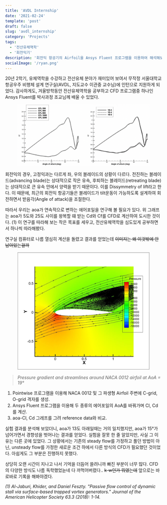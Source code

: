 ```yaml
---
title: 'AVDL Internship'
date: '2021-02-24'
template: 'post'
draft: false
slug: 'avdl_internship'
category: 'Projects'
tags:
  - '전산유체역학'
  - '회전익기'
description: '회전익 항공기의 Airfoil을 Ansys Fluent 프로그램을 이용하여 해석해보았다'
socialImage: '/ryan.png'
---
```


20년 2학기, 유체역학을 수강하고 전산유체 분야가 재미있어 보여서 무작정 서울대학교 항공우주 비행체 설계 연구실(AVDL, 지도교수 이관중 교수님)에 인턴으로 지원하게 되었다. 감사하게도, 겨울방학동안 전산유체역학을 공부하고 CFD 프로그램중 하나인 Ansys Fluent를 박사과정 조교님께 배울 수 있었다.

<figure>
    <img src="/media/projects/Airfoil_Cd_Cl_graph.png" />
</figure>

회전익의 경우, 고정익과는 다르게 좌, 우의 블레이드의 상황이 다르다. 전진하는 블레이드(advancing blade)는 상대적으로 작은 유속, 후퇴하는 블레이드(retreating blade)는 상대적으로 큰 유속 안에서 양력을 받기 때문이다. 이를 Dissymmetry of lift라고 한다. 이 때문에, 최근의 회전익 항공기들은 블레이드가 tilt운동이 가능하도록 설계하여 회전하면서 받음각(Angle of attack)을 조절한다.

따라서 우리는 aoa가 연속적으로 변하는 에어포일을 연구해 볼 필요가 있다. 위 그래프는 aoa가 5도와 25도 사이를 왕복할 떄 받는 Cd와 Cf를 CFD로 계산하여 도시한 것이다. (1) 이 연구를 따라해 보는 작은 목표를 세우고, 전산유체역학을 심도있게 공부하면서 하나씩 따라해봤다.

연구실 컴퓨터로 나름 열심히 계산을 돌렸고 결과를 얻었는데 ~~이미지는 왜 이것밖에 안남아있는걸까~~

<figure>
  <img src="/media/projects/NACA0012_aoa19.jpeg" />
</figure>

> _Pressure gradient and streamlines around NACA 0012 airfoil at AoA = 19°_

1. Pointwise 프로그램을 이용해 NACA 0012 및 그 파생형 Airfoil 주변에 C-grid, O-grid 격자를 생성.
1. Ansys Fluent 프로그램을 이용해 두 종류의 에어포일의 AoA를 바꿔가며 Cl, Cd를 계산.
1. aoa-Cl, Cd 그레프를 그려 reference data와 비교.

실험 결과를 분석해 보았더니, aoa가 13도 아래일때는 거의 일치했지만, aoa가 15°가 넘어가면서 경향성을 벗어나는 결과를 얻었다. 실험을 잘못 한 줄 알았지만, 사실 그 이유는 다른 곳에 있었다. 그 상황에서는 기존의 steady flow를 가정하고 풀던 방법이 아닌, unsteady flow를 가정한 새로운 조건 하에서 다른 방식의 CFD가 필요했던 것이었다. 아쉽게도 그 부분은 진행하지 못했다.

상당히 오랜 시간이 지나고 나서 기억을 더듬어 쓸려니까 빠진 부분이 너무 많다. CFD의 다양한 방식도 나름 독학했었늗네 다 까먹어버렸다.. ~~k-w인가 뭐였는데~~ 앞으로는 바로바로 기록을 해봐야겠다.

_(1) Al-Jaburi, Khider, and Daniel Feszty. "Passive flow control of dynamic stall via surface-based trapped vortex generators." Journal of the American Helicopter Society 63.3 (2018): 1-14._
